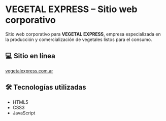 # VEGETAL EXPRESS – Sitio web corporativo

Sitio web corporativo para **VEGETAL EXPRESS**, empresa especializada en la producción y comercialización de vegetales listos para el consumo.

## 💻 Sitio en línea
[vegetalexpress.com.ar](https://vegetalexpress.com.ar/)

## 🛠️ Tecnologías utilizadas
- HTML5
- CSS3
- JavaScript
